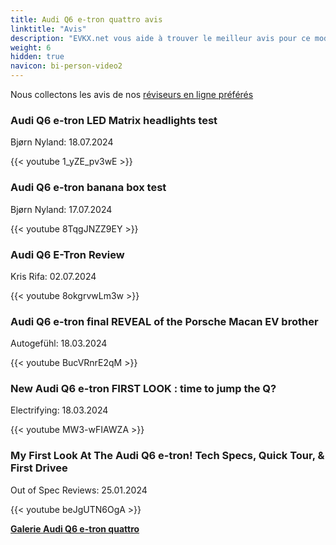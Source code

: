 ```yaml
---
title: Audi Q6 e-tron quattro avis
linktitle: "Avis"
description: "EVKX.net vous aide à trouver le meilleur avis pour ce modèle."
weight: 6
hidden: true
navicon: bi-person-video2
---
```

Nous collectons les avis de nos [réviseurs en ligne préférés](../../../../../guides/evreviewers/)

<div class="container text-center shadow p-2 pe-4 mb-5 bg-body-tertiary rounded border">
<h3>Audi Q6 e-tron LED Matrix headlights test</h3>
<p>Bjørn Nyland: 18.07.2024</p>

{{< youtube 1_yZE_pv3wE >}}

</div>
<div class="container text-center shadow p-2 pe-4 mb-5 bg-body-tertiary rounded border">
<h3>Audi Q6 e-tron banana box test</h3>
<p>Bjørn Nyland: 17.07.2024</p>

{{< youtube 8TqgJNZZ9EY >}}

</div>
<div class="container text-center shadow p-2 pe-4 mb-5 bg-body-tertiary rounded border">
<h3>Audi Q6 E-Tron Review</h3>
<p>Kris Rifa: 02.07.2024</p>

{{< youtube 8okgrvwLm3w >}}

</div>
<div class="container text-center shadow p-2 pe-4 mb-5 bg-body-tertiary rounded border">
<h3>Audi Q6 e-tron final REVEAL of the Porsche Macan EV brother</h3>
<p>Autogefühl: 18.03.2024</p>

{{< youtube BucVRnrE2qM >}}

</div>
<div class="container text-center shadow p-2 pe-4 mb-5 bg-body-tertiary rounded border">
<h3>New Audi Q6 e-tron FIRST LOOK : time to jump the Q?</h3>
<p>Electrifying: 18.03.2024</p>

{{< youtube MW3-wFIAWZA >}}

</div>
<div class="container text-center shadow p-2 pe-4 mb-5 bg-body-tertiary rounded border">
<h3>My First Look At The Audi Q6 e-tron! Tech Specs, Quick Tour, & First Drivee</h3>
<p>Out of Spec Reviews: 25.01.2024</p>

{{< youtube beJgUTN6OgA >}}

</div>
<div class="mt-3 mb-3">
<a href="../gallery/" class="text-decoration-none text-black">
<strong><i class="bi-arrow-left"></i>Galerie  </strong>
</a>
<a href="../" class="text-decoration-none text-black float-end">
<strong>Audi Q6 e-tron quattro <i class="bi-arrow-right"></i></strong>
</a>
</div>
